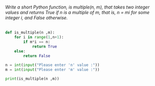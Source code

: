 ###### Write a short Python function, is multiple(n, m), that takes two integer values and returns True if n is a multiple of m, that is, n = mi for some integer i, and False otherwise.

```python
def is_multiple(n ,m):
	for i in range(1,n+1):
		if m*i == n:
			return True
	else:
		return False
		
n = int(input("Please enter 'n' value :"))
m = int(input("Please enter 'm' value :"))

print(is_multiple(n ,m))
```
